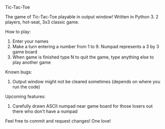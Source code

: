 Tic-Tac-Toe

The game of Tic-Tac-Toe playable in output window!
Written in Python 3.
2 players, hot-seat, 3x3 classic game.

How to play:
1) Enter your names
2) Make a turn entering a number from 1 to 9. Numpad represents a 3 by 3 game board
3) When game is finished type N to quit the game, type anything else to play another game

Known bugs:
1) Output window might not be cleared sometimes (depends on where you run the code)

Upcoming features:
1) Carefully drawn ASCII numpad near game board for those losers out there who don't have a numpad

Feel free to commit and request changes! One love!
